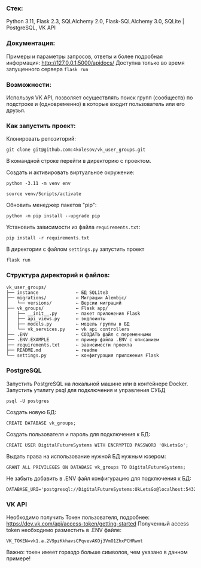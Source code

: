 ### Стек:
Python 3.11, Flask 2.3, SQLAlchemy 2.0, Flask-SQLAlchemy 3.0, SQLite | PostgreSQL, VK API


### Документация:
Примеры и параметры запросов, ответы и более подробная информация: http://127.0.0.1:5000/apidocs/
Доступна только во время запущенного сервера ```flask run```


### Возможности:
Используя VK API, позволяет осуществлять поиск групп (сообществ) по подстроке и (одновременно) в которые входит пользователь или его друзья.


### Как запустить проект:
Клонировать репозиторий:
```
git clone git@github.com:4kolesov/vk_user_groups.git
```

В командной строке перейти в директорию с проектом.

Cоздать и активировать виртуальное окружение:

```
python -3.11 -m venv env
```

```
source venv/Scripts/activate
```

Обновить менеджер пакетов "pip":

```
python -m pip install --upgrade pip

```
Установить зависимости из файла ```requirements.txt```:

```
pip install -r requirements.txt

```

В директории с файлом ```settings.py``` запустить проект

```
flask run
```


### Структура директорий и файлов:
```
vk_user_groups/
├── instance              ← БД SQLite3
├── migrations/           ← Миграции Alembic/
│   └── versions/         ← Версии миграций
├── vk_groups/            ← Flask app/
│   ├── __init__.py       ← пакет приложения Flask
│   ├── api_views.py      ← эндпоинты
│   ├── models.py         ← модель группы в БД
│   └── vk_services.py    ← vk api controllers
├── .ENV                  ← СОЗДАТЬ файл с переменными
├── .ENV.EXAMPLE          ← пример файла .ENV с описанием
├── requirements.txt      ← зависимости проекта
├── README.md             ← readme
└── settings.py           ← конфигурация приложения Flask
```

### PostgreSQL
Запустить PostgreSQL на локальной машине или в контейнере Docker.
Запустить утилиту psql для подключения и управления СУБД
```
psql -U postgres
```
Создать новую БД:
```
CREATE DATABASE vk_groups;
```

Создать пользователя и пароль для подключения к БД:
```
CREATE USER DigitalFutureSystems WITH ENCRYPTED PASSWORD 'OkLetsGo';
```

Выдать права на использование нужной БД нужным юзером:
```
GRANT ALL PRIVILEGES ON DATABASE vk_groups TO DigitalFutureSystems;
```

Не забыть добавить в .ENV файл конфигурацию для подключения к БД:

```
DATABASE_URI='postgresql://DigitalFutureSystems:OkLetsGo@localhost:5432/vk_groups'
```

### VK API
Необходимо получить Токен пользователя, подробнее:
https://dev.vk.com/api/access-token/getting-started
Полученный access token необходимо разместить в .ENV файле:
```
VK_TOKEN=vk1.a.2V9pzKkhavsCPqvevAKOj3VmO1ZhxPCHRwmt
```
Важно: токен имеет гораздо больше символов, чем указано в данном примере!
